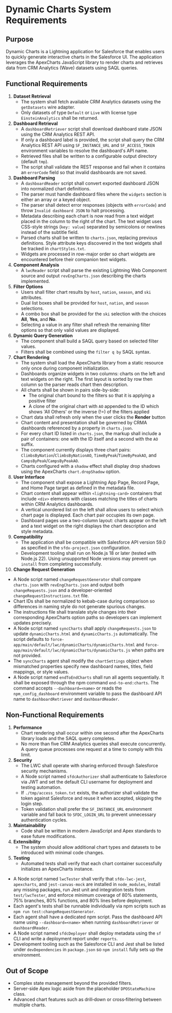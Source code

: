 # Dynamic Charts System Requirements

## Purpose

Dynamic Charts is a Lightning application for Salesforce that enables users to quickly generate interactive charts in the Salesforce UI. The application leverages the ApexCharts JavaScript library to render charts and retrieves data from CRM Analytics (Wave) datasets using SAQL queries.

## Functional Requirements

1. **Dataset Retrieval**
   - The system shall fetch available CRM Analytics datasets using the `getDatasets` wire adapter.
   - Only datasets of type `Default` or `Live` with license type `EinsteinAnalytics` shall be returned.
2. **Dashboard Retrieval**
   - A `dashboardRetriever` script shall download dashboard state JSON using the CRM Analytics REST API.
   - If only a dashboard label is provided, the script shall query the CRM Analytics REST API using `SF_INSTANCE_URL` and `SF_ACCESS_TOKEN` environment variables to resolve the dashboard's API name.
   - Retrieved files shall be written to a configurable output directory (default `tmp`).
   - The script shall validate the REST response and fail when it contains an `errorCode` field so that invalid dashboards are not saved.
3. **Dashboard Parsing**
   - A `dashboardReader` script shall convert exported dashboard JSON into normalized chart definitions.
   - The parser must handle dashboard files where the `widgets` section is either an array or a keyed object.
   - The parser shall detect error responses (objects with `errorCode`) and throw `Invalid dashboard JSON` to halt processing.
   - Metadata describing each chart is now read from a text widget placed in the column to the right of the chart. The text widget uses CSS-style strings (`key: value`) separated by semicolons or newlines instead of the subtitle field.
   - Parsed charts shall be written to `charts.json`, replacing previous definitions. Style attribute keys discovered in the text widgets shall be tracked in `chartStyles.txt`.
   - Widgets are processed in row-major order so chart widgets are encountered before their companion text widgets.
4. **Component Analysis**
   - A `lwcReader` script shall parse the existing Lightning Web Component source and output `revEngCharts.json` describing the charts implemented.
5. **Filter Options**
   - Users shall filter chart results by `host`, `nation`, `season`, and `ski` attributes.
   - Dual list boxes shall be provided for `host`, `nation`, and `season` selections.
   - A combo box shall be provided for the `ski` selection with the choices **All**, **Yes**, and **No**.
   - Selecting a value in any filter shall refresh the remaining filter options so that only valid values are displayed.
6. **Dynamic Query Generation**
   - The component shall build a SAQL query based on selected filter values.
   - Filters shall be combined using the `filter q by` SAQL syntax.
7. **Chart Rendering**
   - The system shall load the ApexCharts library from a static resource only once during component initialization.
   - Dashboards organize widgets in two columns: charts on the left and text widgets on the right. The first layout is sorted by row then column so the parser reads chart then description.
   - All charts shall be shown in pairs side-by-side:
     - The original chart bound to the filters so that it is applying a positive filter
     - A clone of the original chart with `AO` appended to the ID which shows 'All Others' or the inverse (!=) of the filters applied
   - Chart data shall refresh only when the user clicks the **Render** button
   - Chart content and presentation shall be governed by CRMA dashboards referenced by a property in `charts.json`.
   - For every chart ID listed in `charts.json`, the markup shall include a pair of containers: one with the ID itself and a second with the `AO` suffix.
   - The component currently displays three chart pairs: `ClimbsByNation`/`ClimbsByNationAO`, `TimeByPeak`/`TimeByPeakAO`, and `CampsByPeak`/`CampsByPeakAO`.
   - Charts configured with a `shadow` effect shall display drop shadows using the ApexCharts `chart.dropShadow` option.
8. **User Interface**
   - The component shall expose a Lightning App Page, Record Page, and Home Page target as defined in the metadata file.
   - Chart content shall appear within `<lightning-card>` containers that include `<div>` elements with classes matching the titles of charts within CRM Analytics dashboards.
   - A vertical unordered list on the left shall allow users to select which chart page is displayed. Each chart pair occupies its own page.
   - Dashboard pages use a two-column layout: charts appear on the left and a text widget on the right displays the chart description and style metadata.
9. **Compatibility**
   - The application shall be compatible with Salesforce API version 59.0 as specified in the `sfdx-project.json` configuration.
   - Development tooling shall run on Node.js 18 or later (tested with Node.js 22). Using unsupported Node versions may prevent `npm install` from completing successfully.
10. **Change Request Generation**

- A Node script named `changeRequestGenerator` shall compare `charts.json` with `revEngCharts.json` and output both `changeRequests.json` and a developer-oriented `changeRequestInstructions.txt` file.
- Chart IDs shall be normalized to kebab-case during comparison so differences in naming style do not generate spurious changes.
- The instructions file shall translate style changes into their corresponding ApexCharts option paths so developers can implement updates precisely.
- A Node script named `syncCharts` shall apply `changeRequests.json` to update `dynamicCharts.html` and `dynamicCharts.js` automatically. The script defaults to `force-app/main/default/lwc/dynamicCharts/dynamicCharts.html` and `force-app/main/default/lwc/dynamicCharts/dynamicCharts.js` when paths are not provided.
- The `syncCharts` agent shall modify the `chartSettings` object when mismatched properties specify new dashboard names, titles, field mappings, or style values.
- A Node script named `endToEndCharts` shall run all agents sequentially. It shall be exposed through the npm command `end-to-end:charts`. The command accepts `--dashboard=<name>` or reads the `npm_config_dashboard` environment variable to pass the dashboard API name to `dashboardRetriever` and `dashboardReader`.

## Non‑Functional Requirements

1. **Performance**
   - Chart rendering shall occur within one second after the ApexCharts library loads and the SAQL query completes.
   - No more than five CRM Analytics queries shall execute concurrently. A query queue processes one request at a time to comply with this limit.
2. **Security**
   - The LWC shall operate with sharing enforced through Salesforce security mechanisms.
   - A Node script named `sfdcAuthorizer` shall authenticate to Salesforce via JWT and set the default CLI username for deployment and testing automation.
   - If `./tmp/access_token.txt` exists, the authorizer shall validate the token against Salesforce and reuse it when accepted, skipping the login step.
   - Token validation shall prefer the `SF_INSTANCE_URL` environment variable and fall back to `SFDC_LOGIN_URL` to prevent unnecessary authentication cycles.
3. **Maintainability**
   - Code shall be written in modern JavaScript and Apex standards to ease future modifications.
4. **Extensibility**
   - The system should allow additional chart types and datasets to be introduced with minimal code changes.
5. **Testing**
   - Automated tests shall verify that each chart container successfully initializes an ApexCharts instance.

- A Node script named `lwcTester` shall verify that `sfdx-lwc-jest`, `apexcharts`, and `jest-canvas-mock` are installed in `node_modules`, install any missing packages, run Jest unit and integration tests from `test/lwcTester`, and enforce minimum coverage of 80% statements, 75% branches, 80% functions, and 80% lines before deployment.
- Each agent's tests shall be runnable individually via npm scripts such as `npm run test:changeRequestGenerator`.
- Each agent shall have a dedicated npm script. Pass the dashboard API name using `--dashboard=<name>` when running `dashboardRetriever` or `dashboardReader`.
- A Node script named `sfdcDeployer` shall deploy metadata using the `sf` CLI and write a deployment report under `reports`.
- Development tooling such as the Salesforce CLI and Jest shall be listed under `devDependencies` in `package.json` so `npm install` fully sets up the environment.

## Out of Scope

- Complex state management beyond the provided filters.
- Server-side Apex logic aside from the placeholder `DPOStateMachine` class.
- Advanced chart features such as drill‑down or cross‑filtering between multiple charts.
